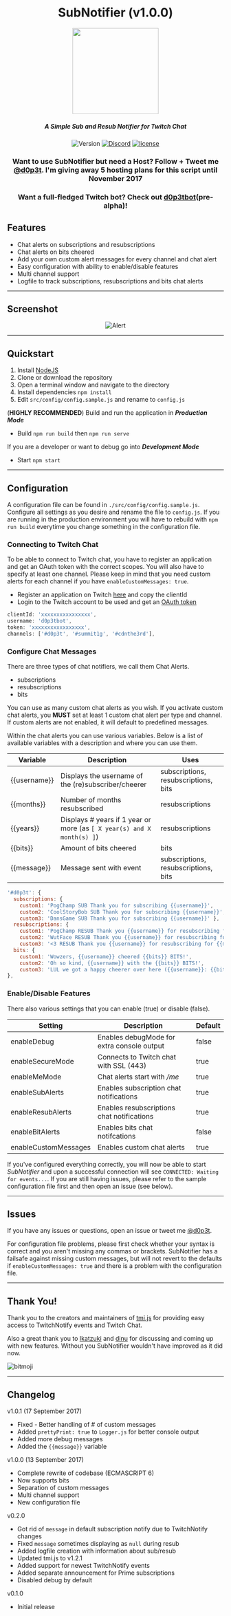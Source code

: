 <div align="center">

# SubNotifier (v1.0.0)

<img src="http://i.imgur.com/gZkK7Yu.png" width="200px" height="200px">

##### A Simple Sub and Resub Notifier for Twitch Chat

![Version](https://img.shields.io/badge/version-1.0.0-green.svg) [![Discord](https://img.shields.io/discord/330910293934997504.svg)](https://discord.gg/bSd4cYJ) [![license](https://img.shields.io/github/license/mashape/apistatus.svg)]()

### Want to use SubNotifier but need a Host? Follow + Tweet me [@d0p3t](https://twitter.com/d0p3t). I'm giving away 5 hosting plans for this script until November 2017
### Want a full-fledged Twitch bot? Check out [d0p3tbot](https://github.com/d0p3t/d0p3tbot)(pre-alpha)!

</div>

## Features
* Chat alerts on subscriptions and resubscriptions
* Chat alerts on bits cheered
* Add your own custom alert messages for every channel and chat alert
* Easy configuration with ability to enable/disable features
* Multi channel support
* Logfile to track subscriptions, resubscriptions and bits chat alerts

---

## Screenshot
<div align="center">

![Alert](https://pbs.twimg.com/media/DJZXK-SXoAEVw2_.jpg)

</div>

---

## Quickstart
1. Install [NodeJS](https://nodejs.org/en/download/)
2. Clone or download the repository
3. Open a terminal window and navigate to the directory
4. Install dependencies `npm install`
5. Edit `src/config/config.sample.js` and rename to `config.js`

(**HIGHLY RECOMMENDED**) Build and run the application in _**Production Mode**_

* Build `npm run build` then `npm run serve`

If you are a developer or want to debug go into _**Development Mode**_

* Start `npm start`

---

## Configuration
A configuration file can be found in `./src/config/config.sample.js`. Configure all settings as you desire and rename the file to `config.js`. If you are running in the production environment you will have to rebuild with `npm run build` everytime you change something in the configuration file.

### Connecting to Twitch Chat
To be able to connect to Twitch chat, you have to register an application and get an OAuth token with the correct scopes. You will also have to specify at least one channel. Please keep in mind that you need custom alerts for each channel if you have `enableCustomMessages: true`.

* Register an application on Twitch [here](https://dev.twitch.tv/dashboard/apps/create) and copy the clientId
* Login to the Twitch account to be used and get an [OAuth token](https://twitchapps.com/tmi/)

```javascript
clientId: 'xxxxxxxxxxxxxxxx',
username: 'd0p3tbot',
token: 'xxxxxxxxxxxxxxxxx',
channels: ['#d0p3t', '#summit1g', '#cdnthe3rd'],
```
### Configure Chat Messages
There are three types of chat notifiers, we call them Chat Alerts.

* subscriptions
* resubscriptions
* bits

You can use as many custom chat alerts as you wish. If you activate custom chat alerts, you **MUST** set at least 1 custom chat alert per type and channel. If custom alerts are not enabled, it will default to predefined messages.

Within the chat alerts you can use various variables. Below is a list of available variables with a description and where you can use them.

| Variable        | Description           | Uses  |
|---------------|-------------|-----|
| {{username}}    | Displays the username of the (re)subscriber/cheerer | subscriptions, resubscriptions, bits |
| {{months}}      | Number of months resubscribed      | resubscriptions |
| {{years}}       | Displays # years if 1 year or more (as `[ X year(s) and X month(s) ]`) | resubscriptions |
| {{bits}}        | Amount of bits cheered | bits |
| {{message}}        | Message sent with event | subscriptions, resubscriptions, bits |

```javascript
'#d0p3t': {
  subscriptions: {
    custom1: 'PogChamp SUB Thank you for subscribing {{username}}',
    custom2: 'CoolStoryBob SUB Thank you for subscribing {{username}}',
    custom3: 'DansGame SUB Thank you for subscribing {{username}}' },
  resubscriptions: {
    custom1: 'PogChamp RESUB Thank you {{username}} for resubscribing for {{months}} months! {{years}} {{message}}',
    custom2: 'WutFace RESUB Thank you {{username}} for resubscribing for {{months}} months! {{years}}',
    custom3: '<3 RESUB Thank you {{username}} for resubscribing for {{months}} months! {{years}}' },
  bits: {
    custom1: 'Wowzers, {{username}} cheered {{bits}} BITS!',
    custom2: 'Oh so kind, {{username}} with the {{bits}} BITS!',
    custom3: 'LUL we got a happy cheerer over here ({{username}}: {{bits}} bits)!' },
},
```

### Enable/Disable Features
There also various settings that you can enable (true) or disable (false).

| Setting | Description | Default |
|---------|-------------|---------|
| enableDebug | Enables debugMode for extra console output | false |
| enableSecureMode | Connects to Twitch chat with SSL (443) | true |
| enableMeMode | Chat alerts start with */me* | true |
| enableSubAlerts | Enables subscription chat notifications | true |
| enableResubAlerts | Enables resubscriptions chat notifications | true |
| enableBitAlerts | Enables bits chat notifcations | false |
| enableCustomMessages | Enables custom chat alerts | true |



If you've configured everything correctly, you will now be able to start *SubNotifier* and upon a successful connection will see `CONNECTED: Waiting for events...`. If you are still having issues, please refer to the sample configuration file first and then open an issue (see below).

---

## Issues
If you have any issues or questions, open an issue or tweet me [@d0p3t](https://twitter.com/d0p3t).

For configuration file problems, please first check whether your syntax is correct and you aren't missing any commas or brackets. SubNotifier has a failsafe against missing custom messages, but will not revert to the defaults if `enableCustomMessages: true` and there is a problem with the configuration file.

---

## Thank You!
Thank you to the creators and maintainers of [tmi.js](https://github.com/tmijs/tmi.js) for providing easy access to TwitchNotify events and Twitch Chat.

Also a great thank you to [Ikatzuki](https://twitter.com/lolIkatzuki) and [dinu](https://twitter.com/dinuDB) for discussing and coming up with new features. Without you SubNotifier wouldn't have improved as it did now.

![bitmoji](https://render.bitstrips.com/v2/cpanel/10219133-189398152_3-s4-v1.png?transparent=1&palette=1&width=246)

---

## Changelog
v1.0.1 (17 September 2017)
* Fixed - Better handling of # of custom messages
* Added `prettyPrint: true` to `Logger.js` for better console output
* Added more debug messages
* Added the `{{message}}` variable

v1.0.0 (13 September 2017)
* Complete rewrite of codebase (ECMASCRIPT 6)
* Now supports bits
* Separation of custom messages
* Multi channel support
* New configuration file

v0.2.0
* Got rid of `message` in default subscription notify due to TwitchNotify changes
* Fixed `message` sometimes displaying as `null` during resub
* Added logfile creation with information about sub/resub
* Updated tmi.js to v1.2.1
* Added support for newest TwitchNotify events
* Added separate announcement for Prime subscriptions
* Disabled debug by default

v0.1.0
* Initial release
